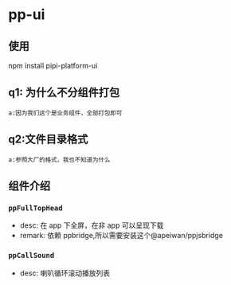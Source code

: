 # pp-ui

## 使用
npm  install pipi-platform-ui


## q1: 为什么不分组件打包

```
a:因为我们这个是业务组件，全部打包即可
```

## q2:文件目录格式

```
a:参照大厂的格式，我也不知道为什么
```

## 组件介绍

### `ppFullTopHead`

- desc: 在 app 下全屏，在非 app 可以呈现下载
- remark: 依赖 ppbridge,所以需要安装这个@apeiwan/ppjsbridge

### `ppCallSound`

- desc: 喇叭循环滚动播放列表
